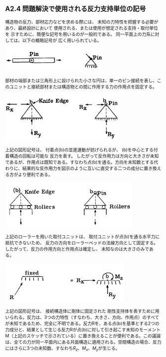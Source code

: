








## A2.4 問題解決で使用される反力支持単位の記号

構造物の反力、部材応力などを求める際には、
未知の力特性を把握する必要があり、最終設計において
使用される、または使用が想定される支持・取付単位を
示すために、簡便な記号を用いるのが一般的である。
同一平面上の力系に対しては、以下の概略記号が
広く用いられている。


![](../../images/73-Bruhn-analysis-and-design-of-flight-vehicles.pdf-24-3.png)

部材の端部または三角形上に設けられた小さな円は、単一のピン接続を表し、このユニットと接続部材または構造物との間に作用する力の作用点を固定する。

![](../../images/73-Bruhn-analysis-and-design-of-flight-vehicles.pdf-24-4.png)

上記の図形記号は、
付着点(b)の並進運動が妨げられるが、
(b)を中心とする付着構造の回転は可能な
反力を表す。
したがって反作用力は方向と大きさが未知であるが、作用点は既知である。すなわち点(b)を通る。方向を未知数とする代わりに、結果的な反作用力を図示のように互いに直交する二つの成分に置き換える方がより便利である。

![](../../images/73-Bruhn-analysis-and-design-of-flight-vehicles.pdf-25-0.png)

上記のローラーを用いた取付ユニットは、
取付ユニットが点(b)を通る水平力に抵抗できないため、
反力の方向をローラーベッドの法線方向として固定する。
したがって、反力の作用方向と作用点は確定し、
未知なのは大きさのみである。

![](../../images/73-Bruhn-analysis-and-design-of-flight-vehicles.pdf-25-1.png)

上記の図形記号は、
接続構造体に剛体に固定された
剛性支持体を表すために用いられる。反力は、3つの力特性（すなわち、大きさ、方向、作用点）のすべてが未知であるため、完全に不明である。反力Rを、ある点(b)を基準とする2つの力成分と、結果として生じる反力Rが点(b)に対して引き起こす未知のモーメントM（上記のスケッチで示されている）に置き換えることが便利である。この議論は、全ての力が同一平面内にある共面構造に適用される。空間構造の場合、反力にはさらに3つの未知数、すなわち$R_z$、$M_x$、$M_y$が生じる。


